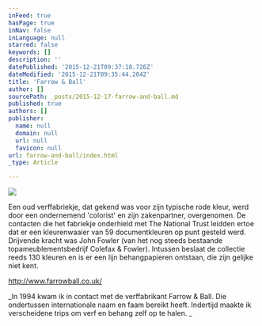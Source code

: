 ```yaml
---
inFeed: true
hasPage: true
inNav: false
inLanguage: null
starred: false
keywords: []
description: ''
datePublished: '2015-12-21T09:37:18.726Z'
dateModified: '2015-12-21T09:35:44.204Z'
title: 'Farrow & Ball'
author: []
sourcePath: _posts/2015-12-17-farrow-and-ball.md
published: true
authors: []
publisher:
  name: null
  domain: null
  url: null
  favicon: null
url: farrow-and-ball/index.html
_type: Article

---
```

![](https://the-grid-user-content.s3-us-west-2.amazonaws.com/67383600-75fd-426b-9dfa-2a69596e4a5d.gif)

Een oud verffabriekje, dat gekend was voor zijn typische rode kleur, werd door een ondernemend 'colorist' en zijn zakenpartner, overgenomen. De contacten die het fabriekje onderhield met The National Trust leidden ertoe dat er een kleurenwaaier van 59 documentkleuren op punt gesteld werd. Drijvende kracht was John Fowler (van het nog steeds bestaande topameublementsbedrijf Colefax & Fowler). Intussen beslaat de collectie reeds 130 kleuren en is er een lijn behangpapieren ontstaan, die zijn gelijke niet kent. 

[http://www.farrowball.co.uk/ ][0]

_In 1994 kwam ik in contact met de verffabrikant Farrow & Ball. Die ondertussen internationale naam en faam bereikt heeft. Indertijd maakte ik verscheidene trips om verf en behang zelf op te halen. _

[0]: http://www.farrowball.co.uk/